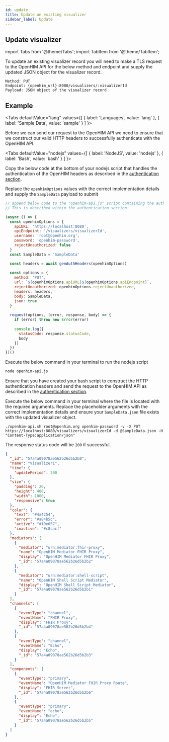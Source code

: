 ```yaml
---
id: update
title: Update an existing visualizer
sidebar_label: Update
---
```


## Update visualizer

import Tabs from '@theme/Tabs';
import TabItem from '@theme/TabItem';

To update an existing visualizer record you will need to make a TLS request to the OpenHIM API for the below method and endpoint and supply the updated JSON object for the visualizer record.


```curl
Method: PUT
Endpoint: {openhim_url}:8080/visualizers/:visualizerId
Payload: JSON object of the visualizer record
```

## Example

<Tabs
  defaultValue="lang"
  values={[
    { label: 'Languages', value: 'lang' },
    { label: 'Sample Data', value: 'sample' }
  ]
}>
<TabItem value="lang">

  Before we can send our request to the OpenHIM API we need to ensure that we construct our valid HTTP headers to successfully authenticate with the OpenHIM API. 

  <Tabs
    defaultValue="nodejs"
    values={[
      { label: 'NodeJS', value: 'nodejs' },
      { label: 'Bash', value: 'bash' }
    ]
  }>
  <TabItem value="nodejs">

  Copy the below code at the bottom of your nodejs script that handles the authentication of the OpenHIM headers as described in the [authentication section](../introduction/authentication.md). 

  Replace the `openhimOptions` values with the correct implementation details and supply the `SampleData` payload to submit

  ```javascript
  // append below code to the "openhim-api.js" script containing the authentication methods. 
  // This is described within the authentication section

  (async () => {
    const openhimOptions = {
      apiURL: 'https://localhost:8080',
      apiEndpoint: '/visualizers/visualizerId',
      username: 'root@openhim.org',
      password: 'openhim-password',
      rejectUnauthorized: false
    }
    const SampleData = 'SampleData'

    const headers = await genAuthHeaders(openhimOptions)
    
    const options = { 
      method: 'PUT',
      url: `${openhimOptions.apiURL}${openhimOptions.apiEndpoint}`,
      rejectUnauthorized: openhimOptions.rejectUnauthorized,
      headers: headers,
      body: SampleData,
      json: true
    }
    
    request(options, (error, response, body) => {
      if (error) throw new Error(error)
    
      console.log({
        statusCode: response.statusCode,
        body
      })
    })
  })()
  ```

  Execute the below command in your terminal to run the nodejs script

  ```bash
  node openhim-api.js
  ```

  </TabItem>
  <TabItem value="bash">

  Ensure that you have created your bash script to construct the HTTP authentication headers and send the request to the OpenHIM API as described in the [authentication section](../introduction/authentication.md). 

  Execute the below command in your terminal where the file is located with the required arguments. Replace the placeholder arguments with the correct implementation details and ensure your `SampleData.json` file exists with the updated visualizer object.

  ```curl
  ./openhim-api.sh root@openhim.org openhim-password -v -X PUT https://localhost:8080/visualizers/visualizerId -d @SampleData.json -H "Content-Type:application/json"
  ```

  </TabItem>
  </Tabs>

  The response status code will be `200` if successful.
</TabItem>
<TabItem value="sample">

  ```json
  {
    "_id": "57a4a09078ae562b26d5b2b0",
    "name": "Visualizer1",
    "time": {
      "updatePeriod": 200
    },
    "size": {
      "padding": 20,
      "height": 400,
      "width": 1000,
      "responsive": true
    },
    "color": {
      "text": "#4a4254",
      "error": "#a84b5c",
      "active": "#10e057",
      "inactive": "#c8cacf"
    },
    "mediators": [
      {
        "mediator": "urn:mediator:fhir-proxy",
        "name": "OpenHIM Mediator FHIR Proxy",
        "display": "OpenHIM Mediator FHIR Proxy",
        "_id": "57a4a09078ae562b26d5b2b2"
      },
      {
        "mediator": "urn:mediator:shell-script",
        "name": "OpenHIM Shell Script Mediator",
        "display": "OpenHIM Shell Script Mediator",
        "_id": "57a4a09078ae562b26d5b2b1"
      }
    ],
    "channels": [
      {
        "eventType": "channel",
        "eventName": "FHIR Proxy",
        "display": "FHIR Proxy",
        "_id": "57a4a09078ae562b26d5b2b4"
      },
      {
        "eventType": "channel",
        "eventName": "Echo",
        "display": "Echo",
        "_id": "57a4a09078ae562b26d5b2b3"
      }
    ],
    "components": [
      {
        "eventType": "primary",
        "eventName": "OpenHIM Mediator FHIR Proxy Route",
        "display": "FHIR Server",
        "_id": "57a4a09078ae562b26d5b2b6"
      },
      {
        "eventType": "primary",
        "eventName": "echo",
        "display": "Echo",
        "_id": "57a4a09078ae562b26d5b2b5"
      }
    ]
  }
  ```

</TabItem>
</Tabs>
